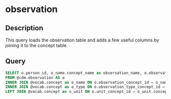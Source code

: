 # observation

## Description
This query loads the observation table and adds a few useful columns  by joining it to the concept table.

## Query

```sql
SELECT o.person_id, o_name.concept_name as observation_name, o.observation_date, o_type.concept_name as observation_type,o.value_as_number,o.value_as_string, o.value_as_concept_id, o.qualifier_concept_id, o_unit.concept_name as unit, o.provider_id, o.visit_occurrence_id, o.visit_detail_id 
FROM @cdm.observation AS o 
INNER JOIN @vocab.concept as o_name ON o.observation_concept_id = o_name.concept_id
INNER JOIN @vocab.concept as o_type ON o.observation_type_concept_id = o_type.concept_id
LEFT JOIN @vocab.concept as o_unit ON o.unit_concept_id = o_unit.concept_id

	
```
